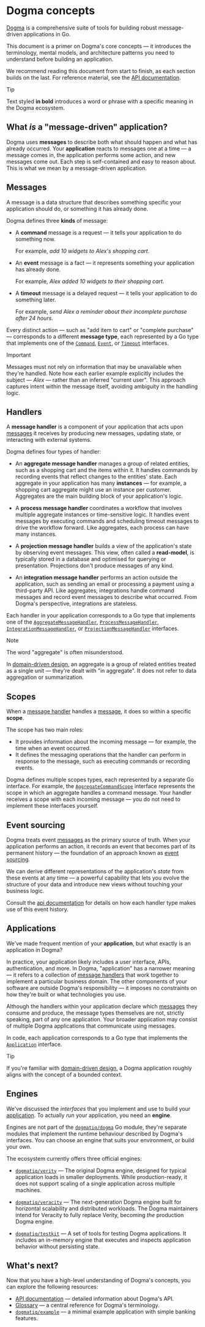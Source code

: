 # Dogma concepts

[Dogma] is a comprehensive suite of tools for building robust message-driven
applications in Go.

This document is a primer on Dogma's core concepts — it introduces the
terminology, mental models, and architecture patterns you need to understand
before building an application.

We recommend reading this document from start to finish, as each section builds
on the last. For reference material, see the [API documentation].

> [!TIP]
> Text styled **in bold** introduces a word or phrase with a specific meaning
> in the Dogma ecosystem.

## What _is_ a "message-driven" application?

Dogma uses **messages** to describe both what should happen and what has already
occurred. Your **application** reacts to messages one at a time — a message
comes in, the application performs some action, and new messages come out. Each
step is self-contained and easy to reason about. This is what we mean by a
message-driven application.

## Messages

A message is a data structure that describes something specific your application
should do, or something it has already done.

Dogma defines three **kinds** of message:

- A **command** message is a request — it tells your application to do something now.

  For example, _add 10 widgets to Alex's shopping cart_.

- An **event** message is a fact — it represents something your application has already done.

  For example, _Alex added 10 widgets to their shopping cart_.

- A **timeout** message is a delayed request — it tells your application to do something later.

  For example, _send Alex a reminder about their incomplete purchase after 24 hours_.

Every distinct action — such as "add item to cart" or "complete purchase" —
corresponds to a different **message type**, each represented by a Go type that
implements one of the [`Command`], [`Event`], or [`Timeout`] interfaces.

> [!IMPORTANT]
> Messages must not rely on information that may be unavailable when they're
> handled. Note how each earlier example explicitly includes the subject —
> _Alex_ — rather than an inferred "current user". This approach captures intent
> within the message itself, avoiding ambiguity in the handling logic.

## Handlers

A **message handler** is a component of your application that acts upon
[messages] it receives by producing new messages, updating state, or interacting
with external systems.

Dogma defines four types of handler:

- An **aggregate message handler** manages a group of related entities, such
  as a shopping cart and the items within it. It handles commands by recording
  events that reflect changes to the entities' state. Each aggregate in your
  application has many **instances** — for example, a shopping cart aggregate
  might use an instance per customer. Aggregates are the main building block of
  your application's logic.

- A **process message handler** coordinates a workflow that involves multiple
  aggregate instances or time-sensitive logic. It handles event messages by
  executing commands and scheduling timeout messages to drive the workflow
  forward. Like aggregates, each process can have many instances.

- A **projection message handler** builds a view of the application's state by
  observing event messages. This view, often called a **read-model**, is
  typically stored in a database and optimised for querying or presentation.
  Projections don't produce messages of any kind.

- An **integration message handler** performs an action outside the
  application, such as sending an email or processing a payment using a
  third-party API. Like aggregates, integrations handle command messages and
  record event messages to describe what occurred. From Dogma's perspective,
  integrations are stateless.

Each handler in your application corresponds to a Go type that implements one
of the [`AggregateMessageHandler`], [`ProcessMessageHandler`],
[`IntegrationMessageHandler`], or [`ProjectionMessageHandler`] interfaces.

> [!NOTE]
> The word "aggregate" is often misunderstood.
>
> In [domain-driven design], an aggregate is a group of related entities treated
> as a single unit — they're dealt with "in aggregate". It does not refer to
> data aggregation or summarization.

## Scopes

When a [message handler] handles a [message], it does so within a specific
**scope**.

The scope has two main roles:

- It provides information about the incoming message — for example, the time
  when an event occurred.
- It defines the messaging operations that the handler can perform in response
  to the message, such as executing commands or recording events.

Dogma defines multiple scopes types, each represented by a separate Go interface.
For example, the [`AggregateCommandScope`] interface represents the scope in
which an aggregate handles a command message. Your handler receives a scope with
each incoming message — you do not need to implement these interfaces yourself.

## Event sourcing

Dogma treats event [messages] as the primary source of truth. When your
application performs an action, it records an event that becomes part of its
permanent history — the foundation of an approach known as [event sourcing].

We can derive different representations of the application's _state_ from these
events at any time — a powerful capability that lets you evolve the structure of
your data and introduce new views without touching your business logic.

Consult the [api documentation] for details on how each handler type makes use
of this event history.

## Applications

We've made frequent mention of your **application**, but what exactly is an
application in Dogma?

In practice, your application likely includes a user interface, APIs,
authentication, and more. In Dogma, "application" has a narrower meaning — it
refers to a collection of [message handlers] that work together to implement a
particular business domain. The other components of your software are outside
Dogma's responsibility — it imposes no constraints on how they're built or what
technologies you use.

Although the handlers within your application declare which [messages] they
consume and produce, the message types themselves are not, strictly speaking,
part of any one application. Your broader application may consist of multiple
Dogma applications that communicate using messages.

In code, each application corresponds to a Go type that implements the
[`Application`] interface.

> [!TIP]
> If you're familiar with [domain-driven design], a Dogma application roughly
> aligns with the concept of a bounded context.

## Engines

We've discussed the _interfaces_ that you implement and use to build your
[application]. To actually _run_ your application, you need an **engine**.

Engines are not part of the [`dogmatiq/dogma`] Go module, they're separate
modules that implement the runtime behaviour described by Dogma's interfaces.
You can choose an engine that suits your environment, or build your own.

The ecosystem currently offers three official engines:

- [`dogmatiq/verity`] — The original Dogma engine, designed for typical application loads
  in smaller deployments. While production-ready, it does not support scaling of
  a single application across multiple machines.

- [`dogmatiq/veracity`] — The next-generation Dogma engine built for
  horizontal scalability and distributed workloads. The Dogma maintainers intend
  for Veracity to fully replace Verity, becoming _the_ production Dogma engine.

- [`dogmatiq/testkit`] — A set of tools for testing Dogma applications. It includes an
  in-memory engine that executes and inspects application behavior without
  persisting state.

## What's next?

Now that you have a high-level understanding of Dogma's concepts, you can
explore the following resources:

- [API documentation] — detailed information about Dogma's API.
- [Glossary] — a central reference for Dogma's terminology.
- [`dogmatiq/example`] — a minimal example application with simple banking features.

<!-- anchors -->

[message]: #messages
[messages]: #messages
[message handler]: #handlers
[message handlers]: #handlers
[application]: #applications

<!-- other documentation  -->

[dogma]: https://github.com/dogmatiq/dogma?tab=readme-ov-file#readme
[glossary]: glossary.md
[handler type comparison]: handler-type-comparison.md

<!-- go modules -->

[`dogmatiq/example`]: https://github.com/dogmatiq/example
[`dogmatiq/testkit`]: https://github.com/dogmatiq/testkit
[`dogmatiq/veracity`]: https://github.com/dogmatiq/veracity
[`dogmatiq/verity`]: https://github.com/dogmatiq/verity

<!-- API references -->

[api documentation]: https://pkg.go.dev/github.com/dogmatiq/dogma
[`AggregateCommandScope`]: https://pkg.go.dev/github.com/dogmatiq/dogma#AggregateCommandScope
[`AggregateMessageHandler`]: https://pkg.go.dev/github.com/dogmatiq/dogma#AggregateMessageHandler
[`Application`]: https://pkg.go.dev/github.com/dogmatiq/dogma#Application
[`Command`]: https://pkg.go.dev/github.com/dogmatiq/dogma#Command
[`dogmatiq/dogma`]: https://pkg.go.dev/github.com/dogmatiq/dogma
[`Event`]: https://pkg.go.dev/github.com/dogmatiq/dogma#Event
[`IntegrationMessageHandler`]: https://pkg.go.dev/github.com/dogmatiq/dogma#IntegrationMessageHandler
[`ProcessMessageHandler`]: https://pkg.go.dev/github.com/dogmatiq/dogma#ProcessMessageHandler
[`ProjectionMessageHandler`]: https://pkg.go.dev/github.com/dogmatiq/dogma#ProjectionMessageHandler
[`Timeout`]: https://pkg.go.dev/github.com/dogmatiq/dogma#Timeout

<!-- external references -->

[domain-driven design]: https://en.wikipedia.org/wiki/Domain-driven_design
[event sourcing]: https://martinfowler.com/eaaDev/EventSourcing.html
